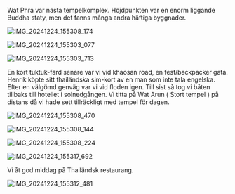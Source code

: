 


Wat Phra var nästa tempelkomplex. Höjdpunkten var en enorm liggande Buddha staty, men det fanns många andra häftiga byggnader.

![IMG_20241224_155308_174](https://github.com/user-attachments/assets/4cb000f7-f5f0-43d1-9686-d803f2848c8c)


![IMG_20241224_155303_077](https://github.com/user-attachments/assets/e3ce875c-ad08-4389-a1f7-ec12b7a8ef0d)


![IMG_20241224_155303_713](https://github.com/user-attachments/assets/d0fa511e-e340-4c30-aa40-b4653d2ee8e5)


En kort tuktuk-färd senare var vi vid khaosan road,
en fest/backpacker gata. Henrik köpte sitt thailändska
sim-kort av en man som inte tala engelska. Efter
en välgömd genväg var vi vid floden igen.
Till sist så tog vi båten tillbaks till hotellet i solnedgången.
Vi titta på Wat Arun ( Stort tempel ) på distans då vi hade 
sett tillräckligt med tempel för dagen.

![IMG_20241224_155308_470](https://github.com/user-attachments/assets/dc396673-c57d-454f-b00a-bab3bb950c23)

![IMG_20241224_155308_144](https://github.com/user-attachments/assets/2c7c12cc-d900-48a4-8ea3-2ee392ccafdd)

![IMG_20241224_155308_224](https://github.com/user-attachments/assets/15bdb342-4239-4986-9320-c3fb05f6b2a0)


![IMG_20241224_155317_692](https://github.com/user-attachments/assets/cf7b4c83-0b25-41e2-b040-00f763963cfa)



Vi åt god middag på Thailändsk restaurang.

![IMG_20241224_155312_481](https://github.com/user-attachments/assets/3b65e653-b014-4cb6-ab7c-b3eba2f1ba0b)
